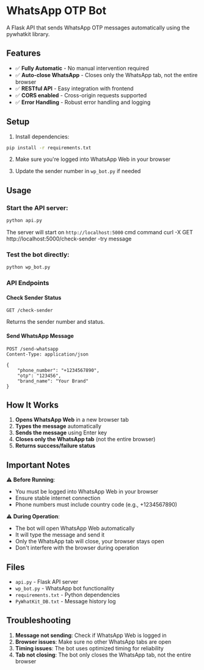 # WhatsApp OTP Bot

A Flask API that sends WhatsApp OTP messages automatically using the pywhatkit library.

## Features

- ✅ **Fully Automatic** - No manual intervention required
- ✅ **Auto-close WhatsApp** - Closes only the WhatsApp tab, not the entire browser
- ✅ **RESTful API** - Easy integration with frontend
- ✅ **CORS enabled** - Cross-origin requests supported
- ✅ **Error Handling** - Robust error handling and logging

## Setup

1. Install dependencies:
```bash
pip install -r requirements.txt
```

2. Make sure you're logged into WhatsApp Web in your browser

3. Update the sender number in `wp_bot.py` if needed

## Usage

### Start the API server:
```bash
python api.py
```

The server will start on `http://localhost:5000`
cmd command
curl -X GET http://localhost:5000/check-sender
-try message



### Test the bot directly:
```bash
python wp_bot.py
```

### API Endpoints

#### Check Sender Status
```
GET /check-sender
```
Returns the sender number and status.

#### Send WhatsApp Message
```
POST /send-whatsapp
Content-Type: application/json

{
    "phone_number": "+1234567890",
    "otp": "123456",
    "brand_name": "Your Brand"
}
```

## How It Works

1. **Opens WhatsApp Web** in a new browser tab
2. **Types the message** automatically
3. **Sends the message** using Enter key
4. **Closes only the WhatsApp tab** (not the entire browser)
5. **Returns success/failure status**

## Important Notes

⚠️ **Before Running**:
- You must be logged into WhatsApp Web in your browser
- Ensure stable internet connection
- Phone numbers must include country code (e.g., +1234567890)

⚠️ **During Operation**:
- The bot will open WhatsApp Web automatically
- It will type the message and send it
- Only the WhatsApp tab will close, your browser stays open
- Don't interfere with the browser during operation

## Files

- `api.py` - Flask API server
- `wp_bot.py` - WhatsApp bot functionality
- `requirements.txt` - Python dependencies
- `PyWhatKit_DB.txt` - Message history log

## Troubleshooting

1. **Message not sending**: Check if WhatsApp Web is logged in
2. **Browser issues**: Make sure no other WhatsApp tabs are open
3. **Timing issues**: The bot uses optimized timing for reliability
4. **Tab not closing**: The bot only closes the WhatsApp tab, not the entire browser 
